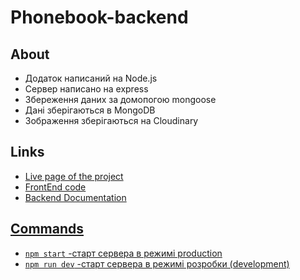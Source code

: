 # Phonebook-backend

## About

<ul>
	<li>Додаток написаний на Node.js</li>
	<li>Сервер написано на express</li>
	<li>Збереження даних зa домопогою mongoose</li>
	<li>Дані зберігаються в MongoDB</li>
	<li>Зображення зберігаються на Cloudinary</li>
</ul>

## Links

<ul>
	<li><a href="https://nastyonasavina.github.io/goit-react-hw-08-phonebook/">Live page of the project</li>
	<li><a href="https://github.com/NastyonaSavina/goit-react-hw-08-phonebook">FrontEnd code</li>
	<li><a href="https://phonebook-backend-nhte.onrender.com/api-docs/">Backend Documentation</li>
</ul>



## Commands

<ul>
	<li><code>npm start</code> -старт сервера в режимі production</li>
	<li><code>npm run dev</code> -старт сервера в режимі розробки (development)</li>

</ul>

